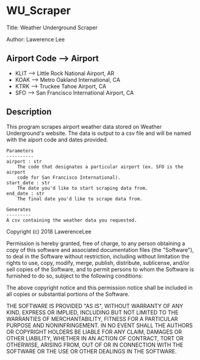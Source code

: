 # WU_Scraper

Title: Weather Underground Scraper

Author: Lawerence Lee

## Airport Code --> Airport

* KLIT --> Little Rock National Airport, AR
* KOAK --> Metro Oakland International, CA
* KTRK --> Truckee Tahoe Airport, CA
* SFO  --> San Francisco International Airport, CA

## Description

This program scrapes airport weather data stored on Weather Underground's website. The data is output to a csv file and will 
be named with the aiport code and dates provided.

```
Parameters
----------
airport : str
    The code that designates a particular airport (ex. SFO is the airport
    code for San Francisco International).
start_date : str
    The date you'd like to start scraping data from.
end_date : str
    The final date you'd like to scrape data from.

Generates
---------
A csv containing the weather data you requested.
```

Copyright (c) 2018 LawerenceLee

Permission is hereby granted, free of charge, to any person obtaining a copy
of this software and associated documentation files (the "Software"), to deal
in the Software without restriction, including without limitation the rights
to use, copy, modify, merge, publish, distribute, sublicense, and/or sell
copies of the Software, and to permit persons to whom the Software is
furnished to do so, subject to the following conditions:

The above copyright notice and this permission notice shall be included in all
copies or substantial portions of the Software.

THE SOFTWARE IS PROVIDED "AS IS", WITHOUT WARRANTY OF ANY KIND, EXPRESS OR
IMPLIED, INCLUDING BUT NOT LIMITED TO THE WARRANTIES OF MERCHANTABILITY,
FITNESS FOR A PARTICULAR PURPOSE AND NONINFRINGEMENT. IN NO EVENT SHALL THE
AUTHORS OR COPYRIGHT HOLDERS BE LIABLE FOR ANY CLAIM, DAMAGES OR OTHER
LIABILITY, WHETHER IN AN ACTION OF CONTRACT, TORT OR OTHERWISE, ARISING FROM,
OUT OF OR IN CONNECTION WITH THE SOFTWARE OR THE USE OR OTHER DEALINGS IN THE
SOFTWARE.
